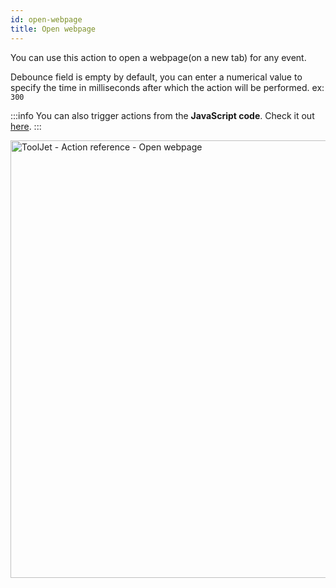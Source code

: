 ```yaml
---
id: open-webpage
title: Open webpage
---
```


You can use this action to open a webpage(on a new tab) for any event.

Debounce field is empty by default, you can enter a numerical value to specify the time in milliseconds after which the action will be performed. ex: `300`

:::info
You can also trigger actions from the **JavaScript code**. Check it out [here](../how-to/run-actions-from-runjs).
:::

<div style={{textAlign: 'center'}}>

<img className="screenshot-full" src="/img/actions/open-webpage/open2.png" alt="ToolJet - Action reference - Open webpage" width="700" />

</div>